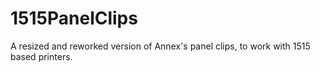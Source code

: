 # 1515PanelClips
 A resized and reworked version of Annex's panel clips, to work with 1515 based printers.

